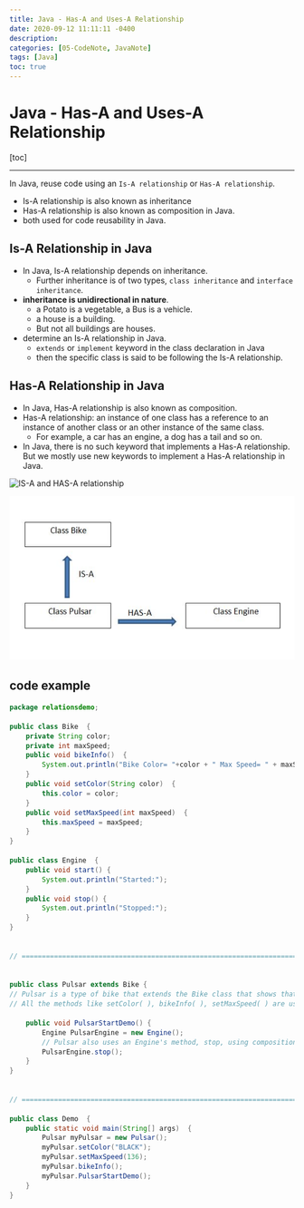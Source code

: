 ```yaml
---
title: Java - Has-A and Uses-A Relationship
date: 2020-09-12 11:11:11 -0400
description:
categories: [05-CodeNote, JavaNote]
tags: [Java]
toc: true
---
```


# Java - Has-A and Uses-A Relationship

[toc]

---

In Java, reuse code using an `Is-A relationship` or `Has-A relationship`.
- Is-A relationship is also known as inheritance
- Has-A relationship is also known as composition in Java.
- both used for code reusability in Java.


## Is-A Relationship in Java
- In Java, Is-A relationship depends on inheritance.
  - Further inheritance is of two types, `class inheritance` and `interface inheritance`.
- **inheritance is unidirectional in nature**.
  - a Potato is a vegetable, a Bus is a vehicle.
  - a house is a building.
  - But not all buildings are houses.
- determine an Is-A relationship in Java.
  - `extends` or `implement` keyword in the class declaration in Java
  - then the specific class is said to be following the Is-A relationship.


## Has-A Relationship in Java
- In Java, Has-A relationship is also known as composition.
- Has-A relationship: an instance of one class has a reference to an instance of another class or an other instance of the same class.
  - For example, a car has an engine, a dog has a tail and so on.
- In Java, there is no such keyword that implements a Has-A relationship. But we mostly use new keywords to implement a Has-A relationship in Java.


![IS-A and HAS-A relationship](https://github.com/ocholuo/ocholuo.github.io/tree/master/assets/img/Javaimg/IS-A-and-HAS-A-relationship.jpg)

![IS-A and HAS-A relationship](/assets/img/Javaimg/IS-A-and-HAS-A-relationship.jpg)


## code example

```java
package relationsdemo;  

public class Bike  {  
    private String color;  
    private int maxSpeed;  
    public void bikeInfo()  {  
        System.out.println("Bike Color= "+color + " Max Speed= " + maxSpeed);  
    }  
    public void setColor(String color)  {  
        this.color = color;  
    }  
    public void setMaxSpeed(int maxSpeed)  {  
        this.maxSpeed = maxSpeed;  
    }  
}  

public class Engine  {  
    public void start() {  
        System.out.println("Started:");  
    }  
    public void stop() {  
        System.out.println("Stopped:");  
    }  
}


// ====================================================================


public class Pulsar extends Bike {     
// Pulsar is a type of bike that extends the Bike class that shows that Pulsar is a Bike.
// All the methods like setColor( ), bikeInfo( ), setMaxSpeed( ) are used because of the Is-A relationship of the Pulsar class with the Bike class.

    public void PulsarStartDemo() {  
        Engine PulsarEngine = new Engine();  
        // Pulsar also uses an Engine's method, stop, using composition.
        PulsarEngine.stop();  
    }  
}


// ====================================================================

public class Demo  {  
    public static void main(String[] args)  {  
        Pulsar myPulsar = new Pulsar();  
        myPulsar.setColor("BLACK");  
        myPulsar.setMaxSpeed(136);  
        myPulsar.bikeInfo();  
        myPulsar.PulsarStartDemo();  
    }  
}  


```
